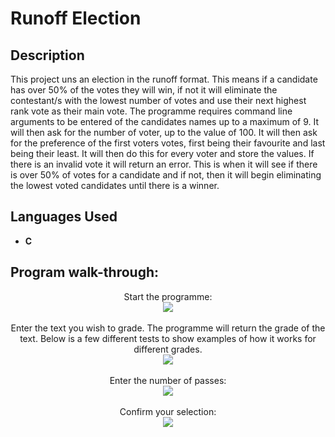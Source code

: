 # <h1>Runoff Election</h1>

<h2>Description</h2>
This project uns an election in the runoff format. This means if a candidate has over 50% of the votes they will win, if not it will eliminate the contestant/s with the lowest number of votes and use their next highest rank vote as their main vote. The programme requires command line arguments to be entered of the candidates names up to a maximum of 9. It will then ask for the number of voter, up to the value of 100. It will then ask for the preference of the first voters votes, first being their favourite and last being their least. It will then do this for every voter and store the values. If there is an invalid vote it will return an error. This is when it will see if there is over 50% of votes for a candidate and if not, then it will begin eliminating the lowest voted candidates until there is a winner. 
<br />


<h2>Languages Used</h2>

- <b>C</b> 

<h2>Program walk-through:</h2>

<p align="center">
Start the programme: <br/>
<img src="https://i.imgur.com/yu9wz4n.png"/>
<br />
<br />
Enter the text you wish to grade. The programme will return the grade of the text. Below is a few different tests to show examples of how it works for different grades. <br/>
<img src="https://i.imgur.com/fmRZqUH.png"/>
<br />
<br />
Enter the number of passes: <br/>
<img src="https://i.imgur.com/r5C1Ydq.png"/>
<br />
<br />
Confirm your selection:  <br/>
<img src="https://i.imgur.com/eLyTPal.png"/>
<br />
<br />
</p>

<!--
 ```diff
- text in red
+ text in green
! text in orange
# text in gray
@@ text in purple (and bold)@@
```
--!>

